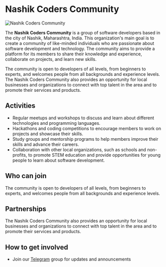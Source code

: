 # Nashik Coders Community

![Nashik Coders Community](https://serving.photos.photobox.com/6688337982ee016636fbafbc33d7c4639056db8b7c93a22c8d6b782b35d381d44da4a338.jpg)

The **Nashik Coders Community** is a group of software developers based in the city of Nashik, Maharashtra, India. This organization's main goal is to create a community of like-minded individuals who are passionate about software development and technology. The community aims to provide a platform for its members to share their knowledge and experience, collaborate on projects, and learn new skills.

The community is open to developers of all levels, from beginners to experts, and welcomes people from all backgrounds and experience levels. The Nashik Coders Community also provides an opportunity for local businesses and organizations to connect with top talent in the area and to promote their services and products.

## Activities
- Regular meetups and workshops to discuss and learn about different technologies and programming languages.
- Hackathons and coding competitions to encourage members to work on projects and showcase their skills.
- Study groups and mentorship programs to help members improve their skills and advance their careers.
- Collaboration with other local organizations, such as schools and non-profits, to promote STEM education and provide opportunities for young people to learn about software development.

## Who can join
The community is open to developers of all levels, from beginners to experts, and welcomes people from all backgrounds and experience levels.

## Partnerships
The Nashik Coders Community also provides an opportunity for local businesses and organizations to connect with top talent in the area and to promote their services and products.

## How to get involved
- Join our [Telegram](https://t.me/nashikars) group for updates and announcements

